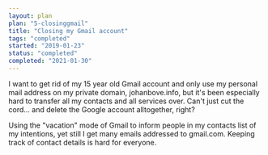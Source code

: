 ```yaml
---
layout: plan
plan: "5-closinggmail"
title: "Closing my Gmail account"
tags: "completed"
started: "2019-01-23"
status: "completed"
completed: "2021-01-30"
---
```


I want to get rid of my 15 year old Gmail account and only use my personal mail address on my private domain, johanbove.info, but it's been especially hard to transfer all my contacts and all services over. Can't just cut the cord... and delete the Google account alltogether, right?

Using the "vacation" mode of Gmail to inform people in my contacts list of my intentions, yet still I get many emails addressed to gmail.com. Keeping track of contact details is hard for everyone.
